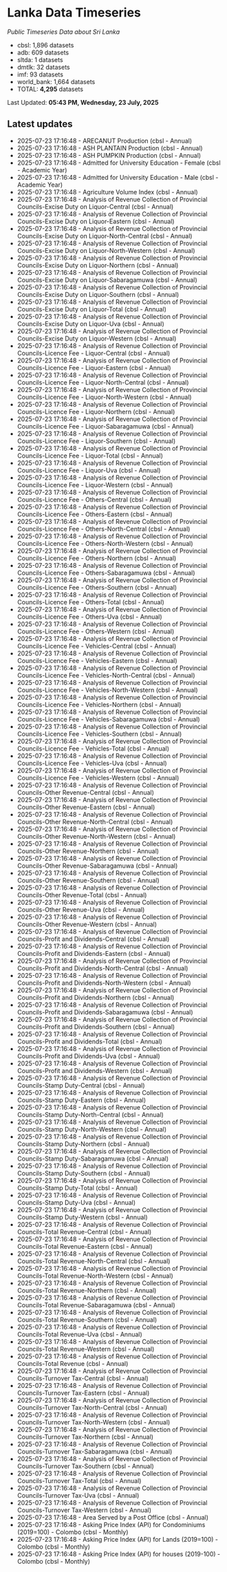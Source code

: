# Lanka Data Timeseries
*Public Timeseries Data about Sri Lanka*

* cbsl: 1,896 datasets
* adb: 609 datasets
* sltda: 1 datasets
* dmtlk: 32 datasets
* imf: 93 datasets
* world_bank: 1,664 datasets
* TOTAL: **4,295** datasets

Last Updated: **05:43 PM, Wednesday, 23 July, 2025**

## Latest updates

* 2025-07-23 17:16:48 - ARECANUT Production (cbsl - Annual)
* 2025-07-23 17:16:48 - ASH PLANTAIN Production (cbsl - Annual)
* 2025-07-23 17:16:48 - ASH PUMPKIN Production (cbsl - Annual)
* 2025-07-23 17:16:48 - Admitted for University Education - Female (cbsl - Academic Year)
* 2025-07-23 17:16:48 - Admitted for University Education - Male (cbsl - Academic Year)
* 2025-07-23 17:16:48 - Agriculture Volume Index (cbsl - Annual)
* 2025-07-23 17:16:48 - Analysis of Revenue Collection of Provincial Councils-Excise Duty on Liquor-Central (cbsl - Annual)
* 2025-07-23 17:16:48 - Analysis of Revenue Collection of Provincial Councils-Excise Duty on Liquor-Eastern (cbsl - Annual)
* 2025-07-23 17:16:48 - Analysis of Revenue Collection of Provincial Councils-Excise Duty on Liquor-North-Central (cbsl - Annual)
* 2025-07-23 17:16:48 - Analysis of Revenue Collection of Provincial Councils-Excise Duty on Liquor-North-Western (cbsl - Annual)
* 2025-07-23 17:16:48 - Analysis of Revenue Collection of Provincial Councils-Excise Duty on Liquor-Northern (cbsl - Annual)
* 2025-07-23 17:16:48 - Analysis of Revenue Collection of Provincial Councils-Excise Duty on Liquor-Sabaragamuwa (cbsl - Annual)
* 2025-07-23 17:16:48 - Analysis of Revenue Collection of Provincial Councils-Excise Duty on Liquor-Southern (cbsl - Annual)
* 2025-07-23 17:16:48 - Analysis of Revenue Collection of Provincial Councils-Excise Duty on Liquor-Total (cbsl - Annual)
* 2025-07-23 17:16:48 - Analysis of Revenue Collection of Provincial Councils-Excise Duty on Liquor-Uva (cbsl - Annual)
* 2025-07-23 17:16:48 - Analysis of Revenue Collection of Provincial Councils-Excise Duty on Liquor-Western (cbsl - Annual)
* 2025-07-23 17:16:48 - Analysis of Revenue Collection of Provincial Councils-Licence Fee - Liquor-Central (cbsl - Annual)
* 2025-07-23 17:16:48 - Analysis of Revenue Collection of Provincial Councils-Licence Fee - Liquor-Eastern (cbsl - Annual)
* 2025-07-23 17:16:48 - Analysis of Revenue Collection of Provincial Councils-Licence Fee - Liquor-North-Central (cbsl - Annual)
* 2025-07-23 17:16:48 - Analysis of Revenue Collection of Provincial Councils-Licence Fee - Liquor-North-Western (cbsl - Annual)
* 2025-07-23 17:16:48 - Analysis of Revenue Collection of Provincial Councils-Licence Fee - Liquor-Northern (cbsl - Annual)
* 2025-07-23 17:16:48 - Analysis of Revenue Collection of Provincial Councils-Licence Fee - Liquor-Sabaragamuwa (cbsl - Annual)
* 2025-07-23 17:16:48 - Analysis of Revenue Collection of Provincial Councils-Licence Fee - Liquor-Southern (cbsl - Annual)
* 2025-07-23 17:16:48 - Analysis of Revenue Collection of Provincial Councils-Licence Fee - Liquor-Total (cbsl - Annual)
* 2025-07-23 17:16:48 - Analysis of Revenue Collection of Provincial Councils-Licence Fee - Liquor-Uva (cbsl - Annual)
* 2025-07-23 17:16:48 - Analysis of Revenue Collection of Provincial Councils-Licence Fee - Liquor-Western (cbsl - Annual)
* 2025-07-23 17:16:48 - Analysis of Revenue Collection of Provincial Councils-Licence Fee - Others-Central (cbsl - Annual)
* 2025-07-23 17:16:48 - Analysis of Revenue Collection of Provincial Councils-Licence Fee - Others-Eastern (cbsl - Annual)
* 2025-07-23 17:16:48 - Analysis of Revenue Collection of Provincial Councils-Licence Fee - Others-North-Central (cbsl - Annual)
* 2025-07-23 17:16:48 - Analysis of Revenue Collection of Provincial Councils-Licence Fee - Others-North-Western (cbsl - Annual)
* 2025-07-23 17:16:48 - Analysis of Revenue Collection of Provincial Councils-Licence Fee - Others-Northern (cbsl - Annual)
* 2025-07-23 17:16:48 - Analysis of Revenue Collection of Provincial Councils-Licence Fee - Others-Sabaragamuwa (cbsl - Annual)
* 2025-07-23 17:16:48 - Analysis of Revenue Collection of Provincial Councils-Licence Fee - Others-Southern (cbsl - Annual)
* 2025-07-23 17:16:48 - Analysis of Revenue Collection of Provincial Councils-Licence Fee - Others-Total (cbsl - Annual)
* 2025-07-23 17:16:48 - Analysis of Revenue Collection of Provincial Councils-Licence Fee - Others-Uva (cbsl - Annual)
* 2025-07-23 17:16:48 - Analysis of Revenue Collection of Provincial Councils-Licence Fee - Others-Western (cbsl - Annual)
* 2025-07-23 17:16:48 - Analysis of Revenue Collection of Provincial Councils-Licence Fee - Vehicles-Central (cbsl - Annual)
* 2025-07-23 17:16:48 - Analysis of Revenue Collection of Provincial Councils-Licence Fee - Vehicles-Eastern (cbsl - Annual)
* 2025-07-23 17:16:48 - Analysis of Revenue Collection of Provincial Councils-Licence Fee - Vehicles-North-Central (cbsl - Annual)
* 2025-07-23 17:16:48 - Analysis of Revenue Collection of Provincial Councils-Licence Fee - Vehicles-North-Western (cbsl - Annual)
* 2025-07-23 17:16:48 - Analysis of Revenue Collection of Provincial Councils-Licence Fee - Vehicles-Northern (cbsl - Annual)
* 2025-07-23 17:16:48 - Analysis of Revenue Collection of Provincial Councils-Licence Fee - Vehicles-Sabaragamuwa (cbsl - Annual)
* 2025-07-23 17:16:48 - Analysis of Revenue Collection of Provincial Councils-Licence Fee - Vehicles-Southern (cbsl - Annual)
* 2025-07-23 17:16:48 - Analysis of Revenue Collection of Provincial Councils-Licence Fee - Vehicles-Total (cbsl - Annual)
* 2025-07-23 17:16:48 - Analysis of Revenue Collection of Provincial Councils-Licence Fee - Vehicles-Uva (cbsl - Annual)
* 2025-07-23 17:16:48 - Analysis of Revenue Collection of Provincial Councils-Licence Fee - Vehicles-Western (cbsl - Annual)
* 2025-07-23 17:16:48 - Analysis of Revenue Collection of Provincial Councils-Other Revenue-Central (cbsl - Annual)
* 2025-07-23 17:16:48 - Analysis of Revenue Collection of Provincial Councils-Other Revenue-Eastern (cbsl - Annual)
* 2025-07-23 17:16:48 - Analysis of Revenue Collection of Provincial Councils-Other Revenue-North-Central (cbsl - Annual)
* 2025-07-23 17:16:48 - Analysis of Revenue Collection of Provincial Councils-Other Revenue-North-Western (cbsl - Annual)
* 2025-07-23 17:16:48 - Analysis of Revenue Collection of Provincial Councils-Other Revenue-Northern (cbsl - Annual)
* 2025-07-23 17:16:48 - Analysis of Revenue Collection of Provincial Councils-Other Revenue-Sabaragamuwa (cbsl - Annual)
* 2025-07-23 17:16:48 - Analysis of Revenue Collection of Provincial Councils-Other Revenue-Southern (cbsl - Annual)
* 2025-07-23 17:16:48 - Analysis of Revenue Collection of Provincial Councils-Other Revenue-Total (cbsl - Annual)
* 2025-07-23 17:16:48 - Analysis of Revenue Collection of Provincial Councils-Other Revenue-Uva (cbsl - Annual)
* 2025-07-23 17:16:48 - Analysis of Revenue Collection of Provincial Councils-Other Revenue-Western (cbsl - Annual)
* 2025-07-23 17:16:48 - Analysis of Revenue Collection of Provincial Councils-Profit and Dividends-Central (cbsl - Annual)
* 2025-07-23 17:16:48 - Analysis of Revenue Collection of Provincial Councils-Profit and Dividends-Eastern (cbsl - Annual)
* 2025-07-23 17:16:48 - Analysis of Revenue Collection of Provincial Councils-Profit and Dividends-North-Central (cbsl - Annual)
* 2025-07-23 17:16:48 - Analysis of Revenue Collection of Provincial Councils-Profit and Dividends-North-Western (cbsl - Annual)
* 2025-07-23 17:16:48 - Analysis of Revenue Collection of Provincial Councils-Profit and Dividends-Northern (cbsl - Annual)
* 2025-07-23 17:16:48 - Analysis of Revenue Collection of Provincial Councils-Profit and Dividends-Sabaragamuwa (cbsl - Annual)
* 2025-07-23 17:16:48 - Analysis of Revenue Collection of Provincial Councils-Profit and Dividends-Southern (cbsl - Annual)
* 2025-07-23 17:16:48 - Analysis of Revenue Collection of Provincial Councils-Profit and Dividends-Total (cbsl - Annual)
* 2025-07-23 17:16:48 - Analysis of Revenue Collection of Provincial Councils-Profit and Dividends-Uva (cbsl - Annual)
* 2025-07-23 17:16:48 - Analysis of Revenue Collection of Provincial Councils-Profit and Dividends-Western (cbsl - Annual)
* 2025-07-23 17:16:48 - Analysis of Revenue Collection of Provincial Councils-Stamp Duty-Central (cbsl - Annual)
* 2025-07-23 17:16:48 - Analysis of Revenue Collection of Provincial Councils-Stamp Duty-Eastern (cbsl - Annual)
* 2025-07-23 17:16:48 - Analysis of Revenue Collection of Provincial Councils-Stamp Duty-North-Central (cbsl - Annual)
* 2025-07-23 17:16:48 - Analysis of Revenue Collection of Provincial Councils-Stamp Duty-North-Western (cbsl - Annual)
* 2025-07-23 17:16:48 - Analysis of Revenue Collection of Provincial Councils-Stamp Duty-Northern (cbsl - Annual)
* 2025-07-23 17:16:48 - Analysis of Revenue Collection of Provincial Councils-Stamp Duty-Sabaragamuwa (cbsl - Annual)
* 2025-07-23 17:16:48 - Analysis of Revenue Collection of Provincial Councils-Stamp Duty-Southern (cbsl - Annual)
* 2025-07-23 17:16:48 - Analysis of Revenue Collection of Provincial Councils-Stamp Duty-Total (cbsl - Annual)
* 2025-07-23 17:16:48 - Analysis of Revenue Collection of Provincial Councils-Stamp Duty-Uva (cbsl - Annual)
* 2025-07-23 17:16:48 - Analysis of Revenue Collection of Provincial Councils-Stamp Duty-Western (cbsl - Annual)
* 2025-07-23 17:16:48 - Analysis of Revenue Collection of Provincial Councils-Total Revenue-Central (cbsl - Annual)
* 2025-07-23 17:16:48 - Analysis of Revenue Collection of Provincial Councils-Total Revenue-Eastern (cbsl - Annual)
* 2025-07-23 17:16:48 - Analysis of Revenue Collection of Provincial Councils-Total Revenue-North-Central (cbsl - Annual)
* 2025-07-23 17:16:48 - Analysis of Revenue Collection of Provincial Councils-Total Revenue-North-Western (cbsl - Annual)
* 2025-07-23 17:16:48 - Analysis of Revenue Collection of Provincial Councils-Total Revenue-Northern (cbsl - Annual)
* 2025-07-23 17:16:48 - Analysis of Revenue Collection of Provincial Councils-Total Revenue-Sabaragamuwa (cbsl - Annual)
* 2025-07-23 17:16:48 - Analysis of Revenue Collection of Provincial Councils-Total Revenue-Southern (cbsl - Annual)
* 2025-07-23 17:16:48 - Analysis of Revenue Collection of Provincial Councils-Total Revenue-Uva (cbsl - Annual)
* 2025-07-23 17:16:48 - Analysis of Revenue Collection of Provincial Councils-Total Revenue-Western (cbsl - Annual)
* 2025-07-23 17:16:48 - Analysis of Revenue Collection of Provincial Councils-Total Revenue (cbsl - Annual)
* 2025-07-23 17:16:48 - Analysis of Revenue Collection of Provincial Councils-Turnover Tax-Central (cbsl - Annual)
* 2025-07-23 17:16:48 - Analysis of Revenue Collection of Provincial Councils-Turnover Tax-Eastern (cbsl - Annual)
* 2025-07-23 17:16:48 - Analysis of Revenue Collection of Provincial Councils-Turnover Tax-North-Central (cbsl - Annual)
* 2025-07-23 17:16:48 - Analysis of Revenue Collection of Provincial Councils-Turnover Tax-North-Western (cbsl - Annual)
* 2025-07-23 17:16:48 - Analysis of Revenue Collection of Provincial Councils-Turnover Tax-Northern (cbsl - Annual)
* 2025-07-23 17:16:48 - Analysis of Revenue Collection of Provincial Councils-Turnover Tax-Sabaragamuwa (cbsl - Annual)
* 2025-07-23 17:16:48 - Analysis of Revenue Collection of Provincial Councils-Turnover Tax-Southern (cbsl - Annual)
* 2025-07-23 17:16:48 - Analysis of Revenue Collection of Provincial Councils-Turnover Tax-Total (cbsl - Annual)
* 2025-07-23 17:16:48 - Analysis of Revenue Collection of Provincial Councils-Turnover Tax-Uva (cbsl - Annual)
* 2025-07-23 17:16:48 - Analysis of Revenue Collection of Provincial Councils-Turnover Tax-Western (cbsl - Annual)
* 2025-07-23 17:16:48 - Area Served by a Post Office (cbsl - Annual)
* 2025-07-23 17:16:48 - Asking Price Index (API) for Condominiums (2019=100) - Colombo (cbsl - Monthly)
* 2025-07-23 17:16:48 - Asking Price Index (API) for Lands (2019=100) - Colombo (cbsl - Monthly)
* 2025-07-23 17:16:48 - Asking Price Index (API) for houses (2019-100) - Colombo (cbsl - Monthly)